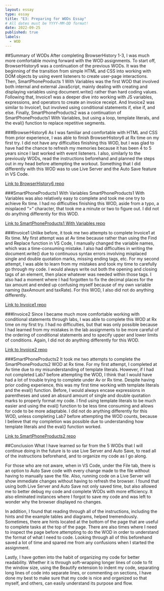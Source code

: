 ```yaml
---
layout: essay
type: essay
title: "E3: Preparing for WODs Essay"
# All dates must be YYYY-MM-DD format!
date: 2022-09-25
published: true
labels:
  - WOD
---
```

##Summary of WODs
After completing BrowserHistory 1-3, I was much more comfortable moving forward with the WOD assignments. To start off, BrowserHistory6 was a continuation of the previous WODs. It was the beginning of the transition from simple HTML and CSS into working with DOM objects by using event listeners to create user-page interactions. Then, SmartPhoneProducts 1 With Variables was the first WOD that involved both internal and external JavaScript, mainly dealing with creating and displaying variables using document.write() rather than hard coding values. Following that, Invoice1 was a deeper dive into working with JS variables, expressions, and operators to create an invoice receipt. And Invoice2 was similar to Invoice1, but involved using conditional statements if, else if, and else. Finally, SmartPhoneProducts2 was a continuation of SmartPhoneProducts1 With Variables, but using a loop, template literals, and the eval() function to replace repetitive segments. 

###BrowserHistory6
As I was familiar and comfortable with HTML and CSS from prior experience, I was able to finish BrowserHistory6 at Rx time on my first try. I did not have any difficulties finishing this WOD, but I was glad to have had the chance to refresh my memories because it has been 4 to 5 years since I last worked with event listeners. I also, similarly to the previously WODs, read the instructions beforehand and planned the steps out in my head before attempting the workout. Something that I did differently with this WOD was to use Live Server and the Auto Save feature in VS Code. 

[Link to BrowserHistory6 repo](https://github.com/bvytr/ITM352_F22_repo/tree/main/WODs/BrowserHistory6)

###SmartPhoneProducts1 With Variables
SmartPhoneProducts1 With Variables was also relatively easy to complete and took me one try to achieve Rx time. I had no difficulties finishing this WOD, aside from a typo, a misplaced “>” character, that took me a minute or two to figure out. I did not do anything differently for this WOD. 

[Link to SmartPhoneProducts1 With Variables repo](https://github.com/bvytr/ITM352_F22_repo/tree/main/WODs/SmartPhoneProducts1_variables)

###Invoice1
Unlike before, it took me two attempts to complete Invoice1 at Rx time. My first attempt was at Av time because rather than using the Find and Replace function in VS Code, I manually changed the variable names, which was a time-consuming mistake. I also had difficulties in writing the document.write() due to continuous syntax errors involving misplaced single and double quotation marks, missing ending tags, etc. For my second attempt, I was able to learn from my mistakes and took my time to carefully go through my code. I would always write out both the opening and closing tags of an element, then place whatever was needed within those tags. I also had a moment where I had forgotten to fix the decimal places for the tax amount and ended up confusing myself because of my own variable naming (taxAmount and taxRate). For this WOD, I also did not do anything differently. 

[Link to Invoice1 repo](https://github.com/bvytr/ITM352_F22_repo/tree/main/WODs/Invoice1)

###Invoice2
Since I became much more comfortable working with conditional statements through labs, I was able to complete this WOD at Rx time on my first try. I had no difficulties, but that was only possible because I had learned from my mistakes in the lab assignments to be more careful of the ordering of conditional statements and to specify upper and lower limits of conditions. Again, I did not do anything differently for this WOD. 

[Link to Invoice2 repo](https://github.com/bvytr/ITM352_F22_repo/tree/main/WODs/Invoice2)

###SmartPhoneProducts2
It took me two attempts to complete the SmartPhoneProducts2 WOD at Rx time. For my first attempt, I completed at Av time due to my misunderstanding of template literals. However, if I had not completed Lab7 before attempting the WOD, I think that I would have had a lot of trouble trying to complete under Av or Rx time. Despite having prior coding experience, this was my first time working with template literals and the eval() function. Before, I would always encase expressions in parentheses and used an absurd amount of single and double quotation marks to properly format my code. I find using template literals to be much easier and using the eval() function to be less time consuming and allows for code to be more adaptable. I did not do anything differently for this WOD, unless completing Lab7 before attempting the WOD counts, because I believe that my completion was possible due to understanding how template literals and the eval() function worked. 

[Link to SmartPhoneProducts2 repo](https://github.com/bvytr/ITM352_F22_repo/tree/main/WODs/SmartPhoneProducts2)

##Conclusion
What I have learned so far from the 5 WODs that I will continue doing in the future is to use Live Server and Auto Save, to read all of the instructions beforehand, and to organize my code as I go along. 

For those who are not aware, when in VS Code, under the File tab, there is an option to Auto Save code with every change made to the file without having to manually save the file. Also, running code on a Live Server will show immediate changes without having to refresh the browser. I found that using both Live Server and Auto Save not only saved time, but also allowed me to better debug my code and complete WODs with more efficiency. It also eliminated instances where I forgot to save my code and was left to wonder why the browser displayed no changes. 

In addition, I found that reading through all of the instructions, including the hints and the example tables and diagrams, helped tremendously. Sometimes, there are hints located at the bottom of the page that are useful to complete tasks at the top of the page. There are also times where I need to inspect the page before attempting to do the WOD in order to understand the format of what I need to code. Looking through all of this beforehand saved a lot of time and spared me from any confusions when I started the assignment. 

Lastly, I have gotten into the habit of organizing my code for better readability. Whether it is through soft-wrapping longer lines of code to fit the window size, using the Beautify extension to indent my code, separating long lines of code into separate lines, or commenting on sections, I have done my best to make sure that my code is nice and organized so that myself, and others, can easily understand its purpose and flow. 
